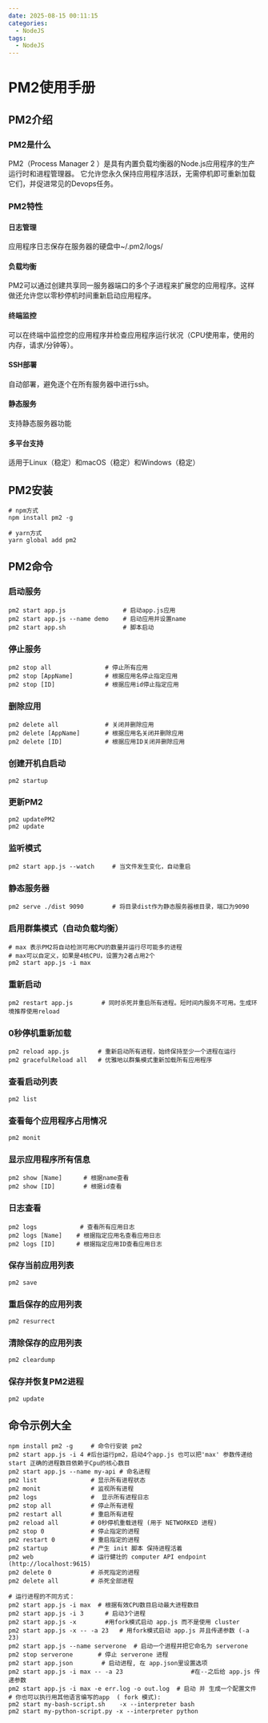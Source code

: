 ```yaml
---
date: 2025-08-15 00:11:15
categories:
  - NodeJS
tags:
  - NodeJS
---
```


# PM2使用手册

## PM2介绍

### PM2是什么

PM2（Process Manager 2 ）是具有内置负载均衡器的Node.js应用程序的生产运行时和进程管理器。 它允许您永久保持应用程序活跃，无需停机即可重新加载它们，并促进常见的Devops任务。

### PM2特性

#### 日志管理

应用程序日志保存在服务器的硬盘中~/.pm2/logs/

#### 负载均衡

PM2可以通过创建共享同一服务器端口的多个子进程来扩展您的应用程序。这样做还允许您以零秒停机时间重新启动应用程序。

#### 终端监控

可以在终端中监控您的应用程序并检查应用程序运行状况（CPU使用率，使用的内存，请求/分钟等）。

#### SSH部署

自动部署，避免逐个在所有服务器中进行ssh。

#### 静态服务

支持静态服务器功能

#### 多平台支持

适用于Linux（稳定）和macOS（稳定）和Windows（稳定）

## PM2安装

```shell
# npm方式
npm install pm2 -g
 
# yarn方式
yarn global add pm2
```

## PM2命令

### 启动服务

```shell
pm2 start app.js                # 启动app.js应用
pm2 start app.js --name demo    # 启动应用并设置name
pm2 start app.sh                # 脚本启动
```

### 停止服务

```shell
pm2 stop all               # 停止所有应用
pm2 stop [AppName]         # 根据应用名停止指定应用
pm2 stop [ID]              # 根据应用id停止指定应用
```

### 删除应用

```shell
pm2 delete all             # 关闭并删除应用
pm2 delete [AppName]       # 根据应用名关闭并删除应用
pm2 delete [ID]            # 根据应用ID关闭并删除应用
```

### 创建开机自启动

```shell
pm2 startup
```

### 更新PM2

```shell
pm2 updatePM2
pm2 update
```

### 监听模式

```shell
pm2 start app.js --watch     # 当文件发生变化，自动重启
```

### 静态服务器

```shell
pm2 serve ./dist 9090        # 将目录dist作为静态服务器根目录，端口为9090
```

### 启用群集模式（自动负载均衡）

```shell
# max 表示PM2将自动检测可用CPU的数量并运行尽可能多的进程
# max可以自定义，如果是4核CPU，设置为2者占用2个
pm2 start app.js -i max
```

### 重新启动

```shell
pm2 restart app.js        # 同时杀死并重启所有进程。短时间内服务不可用。生成环境推荐使用reload
```

### 0秒停机重新加载

```shell
pm2 reload app.js        # 重新启动所有进程，始终保持至少一个进程在运行
pm2 gracefulReload all   # 优雅地以群集模式重新加载所有应用程序
```

### 查看启动列表

```shell
pm2 list
```

### 查看每个应用程序占用情况

```shell
pm2 monit
```

### 显示应用程序所有信息

```shell
pm2 show [Name]      # 根据name查看
pm2 show [ID]        # 根据id查看
```

### 日志查看

```shell
pm2 logs            # 查看所有应用日志
pm2 logs [Name]    # 根据指定应用名查看应用日志
pm2 logs [ID]      # 根据指定应用ID查看应用日志
```

### 保存当前应用列表

```shell
pm2 save
```

### 重启保存的应用列表

```shell
pm2 resurrect
```

### 清除保存的应用列表

```shell
pm2 cleardump
```

### 保存并恢复PM2进程

```shell
pm2 update
```

## 命令示例大全

```shell
npm install pm2 -g     # 命令行安装 pm2 
pm2 start app.js -i 4 #后台运行pm2，启动4个app.js 也可以把'max' 参数传递给 start 正确的进程数目依赖于Cpu的核心数目
pm2 start app.js --name my-api # 命名进程
pm2 list               # 显示所有进程状态
pm2 monit              # 监视所有进程
pm2 logs               #  显示所有进程日志
pm2 stop all           # 停止所有进程
pm2 restart all        # 重启所有进程
pm2 reload all         # 0秒停机重载进程 (用于 NETWORKED 进程)
pm2 stop 0             # 停止指定的进程
pm2 restart 0          # 重启指定的进程
pm2 startup            # 产生 init 脚本 保持进程活着
pm2 web                # 运行健壮的 computer API endpoint (http://localhost:9615)
pm2 delete 0           # 杀死指定的进程
pm2 delete all         # 杀死全部进程

# 运行进程的不同方式：
pm2 start app.js -i max  # 根据有效CPU数目启动最大进程数目
pm2 start app.js -i 3      # 启动3个进程
pm2 start app.js -x        #用fork模式启动 app.js 而不是使用 cluster
pm2 start app.js -x -- -a 23   # 用fork模式启动 app.js 并且传递参数 (-a 23)
pm2 start app.js --name serverone  # 启动一个进程并把它命名为 serverone
pm2 stop serverone       # 停止 serverone 进程
pm2 start app.json        # 启动进程, 在 app.json里设置选项
pm2 start app.js -i max -- -a 23                   #在--之后给 app.js 传递参数
pm2 start app.js -i max -e err.log -o out.log  # 启动 并 生成一个配置文件
# 你也可以执行用其他语言编写的app  ( fork 模式):
pm2 start my-bash-script.sh    -x --interpreter bash
pm2 start my-python-script.py -x --interpreter python
```
